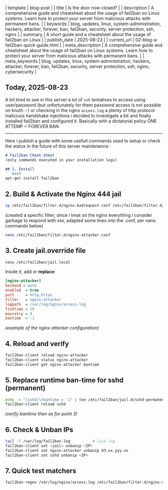 | template | blog-post |
| title | Is the door now closed? |
| description | A comprehensive guide and cheatsheet about the usage of fail2ban on Linux systems. Learn how to protect your server from malicious attacks with permanent bans. |
| keywords | blog, updates, linux, system-administration, hackers, attacker, forever, ban, fail2ban, security, server protection, ssh, nginx |
| summary | A short guide and a cheatsheet about the usage of fail2ban on Linux |
| publish_date | 2025-08-23 |
| current_url | 02-blog-a-fail2ban-quick-guide.html |
| meta_description | A comprehensive guide and cheatsheet about the usage of fail2ban on Linux systems. Learn how to protect your server from malicious attacks with permanent bans. |
| meta_keywords | blog, updates, linux, system-administration, hackers, attacker, forever, ban, fail2ban, security, server protection, ssh, nginx, cybersecurity |

## Today, 2025-08-23

A bit tired to see in this server a lot of `ssh` tentatives to access using user/password (but unfortunately for them password access is not possible on knuth :-) or checking in the nginx `access.log` a plenty of http protocol maliciuos handshake injections i decided to investigate a bit and finally installed fail2ban and configured it. 
Basically with a dictatorial policy ONE ATTEMP = FOREVER BAN.

---

Here i publish a guide with some usefull commands used to setup or check the status in the future of this server maintenance:

```markdown
# Fail2ban Cheat-sheet  
(only commands executed in your installation logs)

## 1. Install
```bash
apt-get install fail2ban
```

## 2. Build & Activate the Nginx 444 jail
```bash
cp /etc/fail2ban/filter.d/nginx-badrequest.conf /etc/fail2ban/filter.d/nginx-attacker.conf
```
(created a specific filter, since i treat on the nginx everything i consider garbage to respond with `444`, adapted some lines into the .conf, per nano commands below)

```bash
nano /etc/fail2ban/filter.d/nginx-attacker.conf
```

## 3. Create jail.override file
```bash
nano /etc/fail2ban/jail.local
```
Inside it, add or **replace**:
```ini
[nginx-attacker]
backend = auto
enabled  = true
port     = http,https
filter   = nginx-attacker
logpath  = /var/log/nginx/access.log
findtime = 10
maxretry = 0
bantime  = -1
```
*(example of the nginx attacker configuration)*

## 4. Reload and verify
```bash
fail2ban-client reload nginx-attacker
fail2ban-client status nginx-attacker
fail2ban-client get nginx-attacker bantime
```

## 5. Replace runtime ban-time for sshd (permanent)
```bash
echo -e "[sshd]\nbantime = -1" | tee /etc/fail2ban/jail.d/sshd-permanent.conf
fail2ban-client reload sshd
```
*(verify bantime then as for point 3)*

## 6. Check & Unban IPs
```bash
tail -F /var/log/fail2ban.log          # live log
fail2ban-client set <jail> unbanip <IP>
fail2ban-client set nginx-attacker unbanip 93.xx.yyy.xx
fail2ban-client set sshd unbanip <IP>
```

## 7. Quick test matchers
```bash
fail2ban-regex /var/log/nginx/access.log /etc/fail2ban/filter.d/nginx-attacker.conf
```
